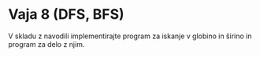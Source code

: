 # Vaja 8 (DFS, BFS)

V skladu z navodili implementirajte program za iskanje v globino in širino in program za delo z njim.